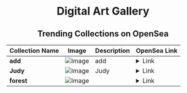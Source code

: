 <div align="center">

# Digital Art Gallery

## Trending Collections on OpenSea

| Collection Name                       | Image                                                                                     | Description                       | OpenSea Link                                                                                          |
|---------------------------------------|-------------------------------------------------------------------------------------------|-----------------------------------|--------------------------------------------------------------------------------------------------------|
| **add** | ![Image](https://i.seadn.io/s/raw/files/f9474db109cc18ea21c925ea03496606.jpg?w=500&auto=format?w=200&auto=format) | add | <details><summary>Link</summary>[add](https://opensea.io/collection/add-40)</details> |
| **Judy** | ![Image](https://i.seadn.io/s/raw/files/60ff49343c0acb5f5c6dc2b26259f32a.jpg?w=500&auto=format?w=200&auto=format) | Judy | <details><summary>Link</summary>[Judy](https://opensea.io/collection/judy-19)</details> |
| **forest** | ![Image](https://i.seadn.io/s/raw/files/aeab4af914ea960f78550a848da17883.jpg?w=500&auto=format?w=200&auto=format) |  | <details><summary>Link</summary>[forest](https://opensea.io/collection/forest-679)</details> |

</div>